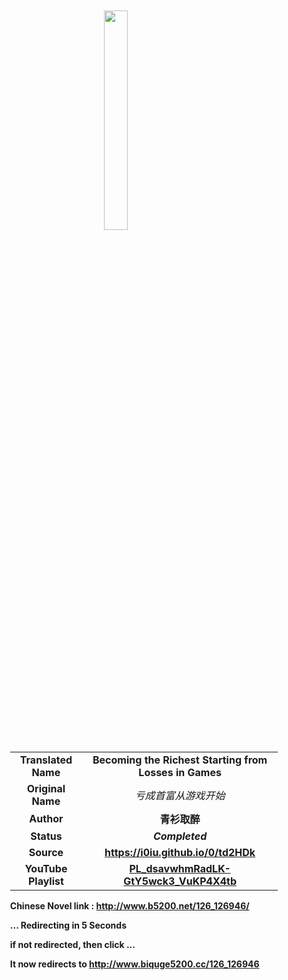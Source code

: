 
<meta charset="UTF-8">
<meta name="viewport" content="width=device-width, initial-scale=1.0">
<meta http-equiv="refresh" content="5;url=http://www.biquge5200.cc/126_126946">

<div style='margin: auto; width: 85%; padding: 10px;'>

<img src="../.image/btrsflig.jpeg" style='display: block; margin: auto; width: 30%;'>

| | |
| :---: | :---: |
| **Translated Name** | **Becoming the Richest Starting from Losses in Games** |
| **Original Name** | *亏成首富从游戏开始* |
| **Author** | **青衫取醉** |
| **Status** | ***Completed*** |
| **Source** | **https://i0iu.github.io/0/td2HDk** |
| **YouTube Playlist** | [**PL_dsavwhmRadLK-GtY5wck3_VuKP4X4tb**](https://www.youtube.com/playlist?list=PL_dsavwhmRadLK-GtY5wck3_VuKP4X4tb) |


**Chinese Novel link : http://www.b5200.net/126_126946/**

**... Redirecting in 5 Seconds**

**if not redirected, then click ...**

**It now redirects to http://www.biquge5200.cc/126_126946**

</div>
